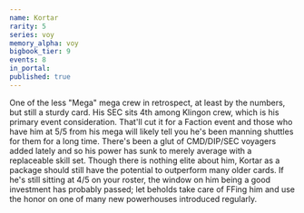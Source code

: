 ```yaml
---
name: Kortar
rarity: 5
series: voy
memory_alpha: voy
bigbook_tier: 9
events: 8
in_portal:
published: true
---
```


One of the less "Mega" mega crew in retrospect, at least by the numbers, but still a sturdy card. His SEC sits 4th among Klingon crew, which is his primary event consideration. That'll cut it for a Faction event and those who have him at 5/5 from his mega will likely tell you he's been manning shuttles for them for a long time. There's been a glut of CMD/DIP/SEC voyagers added lately and so his power has sunk to merely average with a replaceable skill set. Though there is nothing elite about him, Kortar as a package should still have the potential to outperform many older cards. If he's still sitting at 4/5 on your roster, the window on him being a good investment has probably passed; let beholds take care of FFing him and use the honor on one of many new powerhouses introduced regularly.
